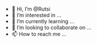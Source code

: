 - 👋 Hi, I’m @Rutsi
- 👀 I’m interested in ...
- 🌱 I’m currently learning ...
- 💞️ I’m looking to collaborate on ...
- 📫 How to reach me ...

<!---
Rutsi/Rutsi is a ✨ special ✨ repository because its `README.md` (this file) appears on your GitHub profile.
You can click the Preview link to take a look at your changes.
--->
